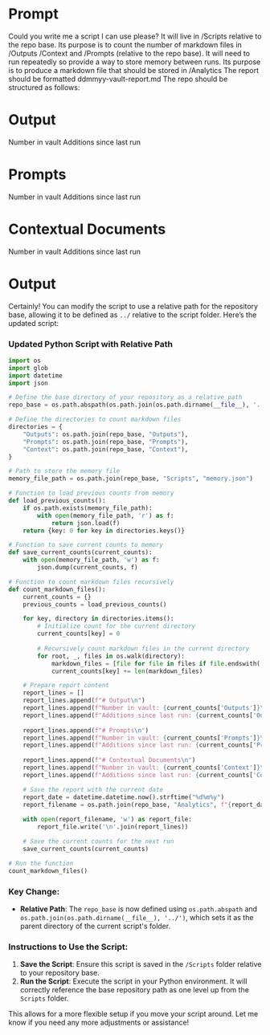 # Prompt

Could you write me a script I can use please? It will live in /Scripts relative to the repo base. Its purpose is to count the number of markdown files in /Outputs /Context and /Prompts (relative to the repo base). It will need to run repeatedly so provide a way to store memory between runs. Its purpose is to produce a markdown file that should be stored in /Analytics
The report should be formatted ddmmyy-vault-report.md
The repo should be structured as follows:

# Output
Number in vault
Additions since last run

# Prompts

Number in vault
Additions since last run

# Contextual Documents

Number in vault
Additions since last run

# Output

Certainly! You can modify the script to use a relative path for the repository base, allowing it to be defined as `../` relative to the script folder. Here’s the updated script:

### Updated Python Script with Relative Path

```python
import os
import glob
import datetime
import json

# Define the base directory of your repository as a relative path
repo_base = os.path.abspath(os.path.join(os.path.dirname(__file__), '../'))

# Define the directories to count markdown files
directories = {
    "Outputs": os.path.join(repo_base, "Outputs"),
    "Prompts": os.path.join(repo_base, "Prompts"),
    "Context": os.path.join(repo_base, "Context"),
}

# Path to store the memory file
memory_file_path = os.path.join(repo_base, "Scripts", "memory.json")

# Function to load previous counts from memory
def load_previous_counts():
    if os.path.exists(memory_file_path):
        with open(memory_file_path, 'r') as f:
            return json.load(f)
    return {key: 0 for key in directories.keys()}

# Function to save current counts to memory
def save_current_counts(current_counts):
    with open(memory_file_path, 'w') as f:
        json.dump(current_counts, f)

# Function to count markdown files recursively
def count_markdown_files():
    current_counts = {}
    previous_counts = load_previous_counts()

    for key, directory in directories.items():
        # Initialize count for the current directory
        current_counts[key] = 0
        
        # Recursively count markdown files in the current directory
        for root, _, files in os.walk(directory):
            markdown_files = [file for file in files if file.endswith('.md')]
            current_counts[key] += len(markdown_files)

    # Prepare report content
    report_lines = []
    report_lines.append(f"# Output\n")
    report_lines.append(f"Number in vault: {current_counts['Outputs']}\n")
    report_lines.append(f"Additions since last run: {current_counts['Outputs'] - previous_counts['Outputs']}\n")
    
    report_lines.append(f"# Prompts\n")
    report_lines.append(f"Number in vault: {current_counts['Prompts']}\n")
    report_lines.append(f"Additions since last run: {current_counts['Prompts'] - previous_counts['Prompts']}\n")
    
    report_lines.append(f"# Contextual Documents\n")
    report_lines.append(f"Number in vault: {current_counts['Context']}\n")
    report_lines.append(f"Additions since last run: {current_counts['Context'] - previous_counts['Context']}\n")

    # Save the report with the current date
    report_date = datetime.datetime.now().strftime("%d%m%y")
    report_filename = os.path.join(repo_base, "Analytics", f"{report_date}-vault-report.md")
    
    with open(report_filename, 'w') as report_file:
        report_file.write('\n'.join(report_lines))

    # Save the current counts for the next run
    save_current_counts(current_counts)

# Run the function
count_markdown_files()
```

### Key Change:
- **Relative Path**: The `repo_base` is now defined using `os.path.abspath` and `os.path.join(os.path.dirname(__file__), '../')`, which sets it as the parent directory of the current script's folder.

### Instructions to Use the Script:
1. **Save the Script**: Ensure this script is saved in the `/Scripts` folder relative to your repository base.
2. **Run the Script**: Execute the script in your Python environment. It will correctly reference the base repository path as one level up from the `Scripts` folder.

This allows for a more flexible setup if you move your script around. Let me know if you need any more adjustments or assistance!